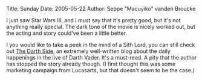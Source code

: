 Title: Sunday
Date: 2005-05-22
Author: Seppe "Macuyiko" vanden Broucke

I just saw Star Wars III, and I must say that it's pretty good, but it's not anything really special. The dark tone of the movie is nicely worked out, but the acting and story could've been a little better.  
I you would like to take a peek in the mind of a Sith Lord, you can still check out [The Darth Side](http://darthside.blogspot.com/), an extremely well-written blog about the daily happenings in the live of Darth Vader. It's a must-read. A pity that the author has stopped the story already though. (I first thought this was some marketing campaign from Lucasarts, but that doesn't seem to be the case.)  